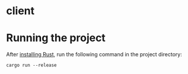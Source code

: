 # client

# Running the project
After [installing Rust](https://rustup.rs), run the following command in the project directory:
```
cargo run --release
```